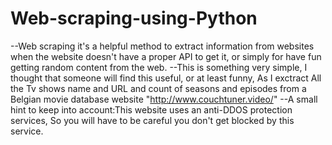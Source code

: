 # Web-scraping-using-Python
--Web scraping it's a helpful method to extract information from websites when the website doesn't have a proper API to get it, or simply for have fun getting random content from the web.
--This is something very simple, I thought that someone will find this useful, or at least funny, As I exctract All the Tv shows name and URL and count of seasons and episodes from a Belgian movie database website "http://www.couchtuner.video/"
--A small hint to keep into account:This website uses an anti-DDOS protection services, So you will have to be careful you don't get blocked by this service.



